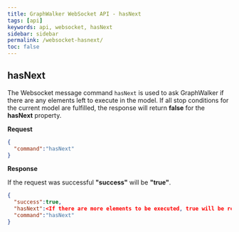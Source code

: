 ```yaml
---
title: GraphWalker WebSocket API - hasNext
tags: [api]
keywords: api, websocket, hasNext
sidebar: sidebar
permalink: /websocket-hasnext/
toc: false
---
```






## hasNext
The Websocket message command `hasNext` is used to ask GraphWalker if there are any elements left to execute in the model. If all stop conditions for the current model are fulfilled, the response will return **false** for the **hasNext** property.
 
**Request**

```json
{
  "command":"hasNext"
}
```

**Response**

If the request was successful **"success"** will be **"true"**.

```json
{
  "success":true,
  "hasNext":<If there are more elements to be executed, true will be returned. Otherwise false>,
  "command":"hasNext"
}
```
